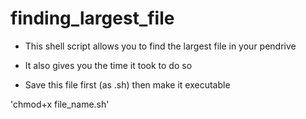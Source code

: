 # finding_largest_file

* This shell script allows you to find the largest file in your pendrive <br>
* It also gives you the time it took to do so

* Save this file first (as .sh) then make it executable

'chmod+x file_name.sh'
